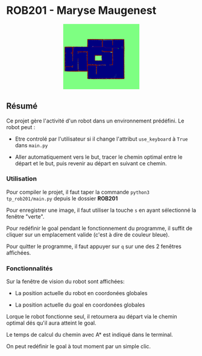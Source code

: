 # ROB201 - Maryse Maugenest

<div style="text-align: center;">
  <img src='images/exemple_cartographie.png' alt="carte" width="40%" height="40%">
</div>

## Résumé

Ce projet gère l'activité d'un robot dans un environnement prédéfini. Le robot peut :

 - Etre controlé par l'utilisateur si il change l'attribut `use_keyboard` à `True` dans `main.py`
 
 - Aller automatiquement vers le but, tracer le chemin optimal entre le départ et le but, puis revenir au départ en suivant ce chemin.


### Utilisation

Pour compiler le projet, il faut taper la commande `python3 tp_rob201/main.py` depuis le dossier __ROB201__

Pour enregistrer une image, il faut utiliser la touche `s` en ayant sélectionné la fenêtre "verte".

Pour redéfinir le goal pendant le fonctionnement du programme, il suffit de cliquer sur un emplacement valide (c'est à dire de couleur bleue).

Pour quitter le programme, il faut appuyer sur `q` sur une des 2 fenêtres affichées.

### Fonctionnalités

Sur la fenêtre de vision du robot sont affichées:

- La position actuelle du robot en coordonées globales

- La position actuelle du goal en coordonées globales

Lorque le robot fonctionne seul, il retournera au départ via le chemin optimal dés qu'il aura atteint le goal.

Le temps de calcul du chemin avec A* est indiqué dans le terminal.

On peut redéfinir le goal à tout moment par un simple clic.